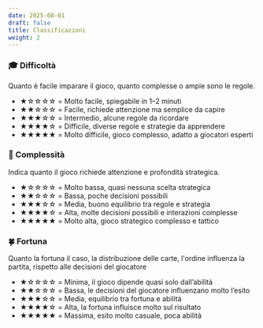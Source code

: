 ```yaml
---
date: 2025-08-01
draft: false
title: Classificazioni
weight: 2
---
```


### 🎓 Difficoltà
Quanto è facile imparare il gioco, quanto complesse o ampie sono le regole.

- ★☆☆☆☆ = Molto facile, spiegabile in 1–2 minuti  
- ★★☆☆☆ = Facile, richiede attenzione ma semplice da capire  
- ★★★☆☆ = Intermedio, alcune regole da ricordare  
- ★★★★☆ = Difficile, diverse regole e strategie da apprendere  
- ★★★★★ = Molto difficile, gioco complesso, adatto a giocatori esperti

### 🧠 Complessità
Indica quanto il gioco richiede attenzione e profondità strategica.

- ★☆☆☆☆ = Molto bassa, quasi nessuna scelta strategica  
- ★★☆☆☆ = Bassa, poche decisioni possibili  
- ★★★☆☆ = Media, buono equilibrio tra regole e strategia  
- ★★★★☆ = Alta, molte decisioni possibili e interazioni complesse  
- ★★★★★ = Molto alta, gioco strategico complesso e tattico

### 🍀 Fortuna
Quanto la fortuna il caso, la distribuzione delle carte, l'ordine influenza la partita,
rispetto alle decisioni del giocatore

- ★☆☆☆☆ = Minima, il gioco dipende quasi solo dall’abilità  
- ★★☆☆☆ = Bassa, le decisioni del giocatore influenzano molto l’esito 
- ★★★☆☆ = Media, equilibrio tra fortuna e abilità  
- ★★★★☆ = Alta, la fortuna influisce molto sul risultato  
- ★★★★★ = Massima, esito molto casuale, poca abilità
